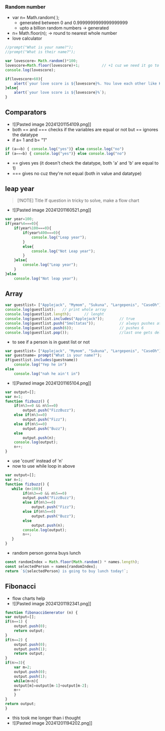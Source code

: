 ### Random number
- var n= Math.random( );
	- generated between 0 and 0.9999999999999999999
	- upto a billion random numbers -> generated
- n= Math.floor(n);             -> round to nearest whole number
- love calculator
```js
//prompt("What is your name?");
//prompt("What is their name?");

var lovescore= Math.random()*100;
lovescore=Math.floor(lovescore)+1;          // +1 cuz we need it go to 100, from 1 to 100
console.log(lovescore);

if(lovescore>60){
    alert(`your love score is ${lovescore}%. You love each other like Kanye love Kanye`);
}else{
    alert(`your love score is ${lovescore}%`);
}
```
## Comparators
- ![[Pasted image 20241201154109.png]]
- both == and === checks if the variables are equal or not but == ignores the datatype
- if a= 1 and b= "1"
```js
if (a==b) { console.log("yes")} else console.log("no")
if (a===b) { console.log("yes")} else console.log("no")
```
- == gives yes (it doesn't check the datatype, both 'a' and 'b' are equal to 1)
- === gives no cuz they're not equal (both in value and datatype)
## leap year

> [!NOTE] Title
> If question in tricky to solve, make a flow chart

- ![[Pasted image 20241201160521.png]]
```js
var year=100;
if(year%4===0){
    if(year%100===0){
        if(year%400===0){
            console.log("Leap year");
        }
        else{
            console.log("Not Leap year");
        }
    }else{
        console.log("Leap year");
    }
}else
    console.log("Not leap year");
```
## Array
```js
var guestlist= ["Applejack", "Mymom", "Sukuna", "Largepenis", "CaseOh"];
console.log(guestlist);   // print whole array
console.log(guestlist.length);      // lenght
console.log(guestlist.includes("Applejack"));       // true
console.log(guestlist.push("Smoltatas"));           // always pushes at end
console.log(guestlist.push(6));                     // pushes 6
console.log(guestlist.pop());                       //last one gets deleted
```
-  to see if a person is in guest list or not
```js
var guestlist= ["Applejack", "Mymom", "Sukuna", "Largepenis", "CaseOh"];
var guestname= prompt("What is your name?");
if(guestlist.includes(guestname))
    console.log("Yep he in")
else
    console.log("nah he ain't in")
```
- ![[Pasted image 20241201165104.png]]
```js
var output=[];
var n=1;
function fizbuzz() {
    if(n%3==0 && n%5==0)
        output.push("FizzBuzz");
    else if(n%3==0)
        output.push("Fizz");
    else if(n%5==0)
        output.push("Buzz");
    else
        output.push(n);
    console.log(output);
    n++;
}
```
- use 'count' instead of 'n'
- now to use while loop in above
```js
var output=[];
var n=1;
function fizbuzz() {
   while (n<100){
        if(n%3==0 && n%5==0)
        output.push("FizzBuzz");
        else if(n%3==0)
            output.push("Fizz");
        else if(n%5==0)
            output.push("Buzz");
        else
            output.push(n);
        console.log(output);
        n++;
   }
}
```
- random person gonna buys lunch
```js
const randomIndex = Math.floor(Math.random() * names.length);           // this line
const selectedPerson = names[randomIndex];
return `${selectedPerson} is going to buy lunch today!`;
```
## Fibonacci
- flow charts help
- ![[Pasted image 20241201192341.png]]
```js
function fibonacciGenerator (n) {
var output=[];
if(n==1) {
    output.push(0);
    return output;
}
if(n==2) {
    output.push(0);
    output.push(1);
    return output;
}
if(n>=3){
    var m=2;
    output.push(0);
    output.push(1);
    while(m<n){
    output[m]=output[m-1]+output[m-2];
    m++
    }
}
return output;
}
```
- this took me longer than i thought
- ![[Pasted image 20241201194202.png]]